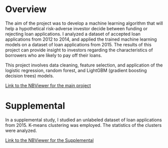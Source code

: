 # Overview

The aim of the project was to develop a machine learning algorithm that will help a hypothetical risk-adverse investor decide between funding or rejecting loan applications. I analyzed a dataset of accepted loan applications from 2012 to 2014, and applied the trained machine learning models on a dataset of loan applications from 2015. The results of this project can provide insight to investors regarding the characteristics of borrowers who are likely to pay off their loans.

This project involves data cleaning, feature selection, and application of the logistic regression, random forest, and LightGBM (gradient boosting decision trees) models.

[Link to the NBViewer for the main project](http://nbviewer.jupyter.org/github/fredy737/data-science/blob/master/Finding%20Investment%20Opportunities%20from%20Loan%20Applications/Finding%20Investment%20Opportunities%20from%20Loan%20Applications.ipynb)

# Supplemental

In a supplemental study, I studied an unlabeled dataset of loan applications from 2015. K-means clustering was employed. The statistics of the clusters were analyzed.

[Link to the NBViewer for the Supplemental](http://nbviewer.jupyter.org/github/fredy737/data-science/blob/master/Finding%20Investment%20Opportunities%20from%20Loan%20Applications/Supplemental%20-%20Clustering%20the%202015%20Loan%20Applications.ipynb)
